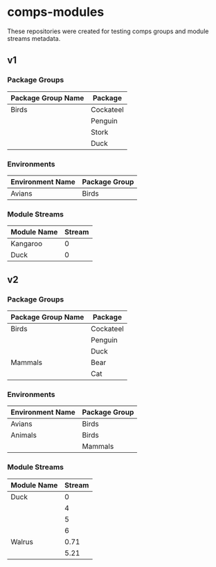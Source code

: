 # comps-modules
These repositories were created for testing comps groups and module streams metadata.

## v1

### Package Groups
| Package Group Name | Package |
|--|--|
| Birds | Cockateel |
|       | Penguin |
|       | Stork |
|       | Duck |

 ### Environments
| Environment Name | Package Group |
|--|--|
| Avians | Birds |

### Module Streams
|Module Name| Stream  |
|--|--|
| Kangaroo | 0 |
| Duck     | 0 |

## v2

### Package Groups
| Package Group Name | Package |
|--|--|
| Birds | Cockateel |
|       | Penguin |
|       | Duck |
| Mammals | Bear |
|         | Cat |

 ### Environments
| Environment Name | Package Group |
|--|--|
| Avians | Birds |
| Animals | Birds |
|         | Mammals |

### Module Streams
|Module Name| Stream  |
|--|--|
| Duck | 0 |
|      | 4 |
|      | 5 |
|      | 6 |
| Walrus | 0.71 |
|        | 5.21 |

